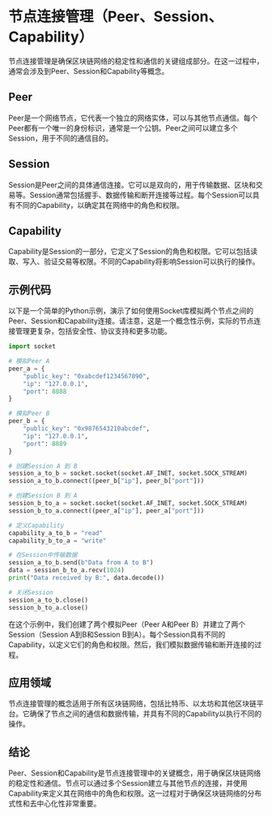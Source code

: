 ﻿
# 节点连接管理（Peer、Session、Capability）

节点连接管理是确保区块链网络的稳定性和通信的关键组成部分。在这一过程中，通常会涉及到Peer、Session和Capability等概念。

## Peer

Peer是一个网络节点，它代表一个独立的网络实体，可以与其他节点通信。每个Peer都有一个唯一的身份标识，通常是一个公钥。Peer之间可以建立多个Session，用于不同的通信目的。

## Session

Session是Peer之间的具体通信连接。它可以是双向的，用于传输数据、区块和交易等。Session通常包括握手、数据传输和断开连接等过程。每个Session可以具有不同的Capability，以确定其在网络中的角色和权限。

## Capability

Capability是Session的一部分，它定义了Session的角色和权限。它可以包括读取、写入、验证交易等权限。不同的Capability将影响Session可以执行的操作。

## 示例代码

以下是一个简单的Python示例，演示了如何使用Socket库模拟两个节点之间的Peer、Session和Capability连接。请注意，这是一个概念性示例，实际的节点连接管理更复杂，包括安全性、协议支持和更多功能。

```python
import socket

# 模拟Peer A
peer_a = {
    "public_key": "0xabcdef1234567890",
    "ip": "127.0.0.1",
    "port": 8888
}

# 模拟Peer B
peer_b = {
    "public_key": "0x9876543210abcdef",
    "ip": "127.0.0.1",
    "port": 8889
}

# 创建Session A 到 B
session_a_to_b = socket.socket(socket.AF_INET, socket.SOCK_STREAM)
session_a_to_b.connect((peer_b["ip"], peer_b["port"]))

# 创建Session B 到 A
session_b_to_a = socket.socket(socket.AF_INET, socket.SOCK_STREAM)
session_b_to_a.connect((peer_a["ip"], peer_a["port"]))

# 定义Capability
capability_a_to_b = "read"
capability_b_to_a = "write"

# 在Session中传输数据
session_a_to_b.send(b"Data from A to B")
data = session_b_to_a.recv(1024)
print("Data received by B:", data.decode())

# 关闭Session
session_a_to_b.close()
session_b_to_a.close()
```

在这个示例中，我们创建了两个模拟Peer（Peer A和Peer B）并建立了两个Session（Session A到B和Session B到A）。每个Session具有不同的Capability，以定义它们的角色和权限。然后，我们模拟数据传输和断开连接的过程。

## 应用领域

节点连接管理的概念适用于所有区块链网络，包括比特币、以太坊和其他区块链平台。它确保了节点之间的通信和数据传输，并具有不同的Capability以执行不同的操作。

## 结论

Peer、Session和Capability是节点连接管理中的关键概念，用于确保区块链网络的稳定性和通信。节点可以通过多个Session建立与其他节点的连接，并使用Capability来定义其在网络中的角色和权限。这一过程对于确保区块链网络的分布式性和去中心化性非常重要。
